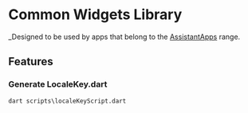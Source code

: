 # Common Widgets Library

_Designed to be used by apps that belong to the [AssistantApps](https://assistantapps.com) range.

## Features

### Generate LocaleKey.dart
```
dart scripts\localeKeyScript.dart
```
